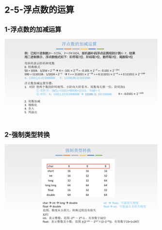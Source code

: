 # 2-5-浮点数的运算

## 1-浮点数的加减运算

![](../../.gitbook/assets/image%20%28203%29.png)

## 2-强制类型转换

![](../../.gitbook/assets/image%20%28343%29.png)

